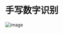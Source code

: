 # 手写数字识别
![image](https://github.com/zqb1992/kaggle/tree/master/competitions/getting-started/Digit%20Recognizer/image/DR.png)<br>
